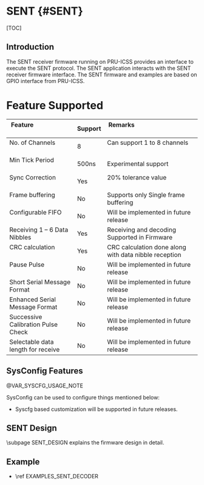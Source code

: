 # SENT {#SENT}

[TOC]

## Introduction

The SENT receiver firmware running on PRU-ICSS provides an interface to execute the SENT protocol. The SENT application interacts with the SENT receiver firmware interface. The SENT firmware and examples are based on GPIO interface from PRU-ICSS.

# Feature Supported

| Feature                            | Support | Remarks                                               |
| ---------------------------------- | ------- | ----------------------------------------------------- |
| No. of Channels                    | 8       | Can support 1 to 8 channels                           |
| Min Tick Period                    | 500ns   | Experimental support                                  |
| Sync Correction                    | Yes     | 20% tolerance value                                   |
| Frame buffering                    | No      | Supports only Single frame buffering                  |
| Configurable FIFO                  | No      | Will be implemented in future release                 |
| Receiving 1 – 6 Data Nibbles       | Yes     | Receiving and decoding Supported in Firmware          |
| CRC calculation                    | Yes     | CRC calculation done along with data nibble reception |
| Pause Pulse                        | No      | Will be implemented in future release                 |
| Short Serial Message Format        | No      | Will be implemented in future release                 |
| Enhanced Serial Message Format     | No      | Will be implemented in future release                 |
| Successive Calibration Pulse Check | No      | Will be implemented in future release                 |
| Selectable data length for receive | No      | Will be implemented in future release                 |

## SysConfig Features

@VAR_SYSCFG_USAGE_NOTE

SysConfig can be used to configure things mentioned below:

- Syscfg based customization will be supported in future releases.

## SENT Design

\subpage SENT_DESIGN explains the firmware design in detail.

## Example

- \ref EXAMPLES_SENT_DECODER
